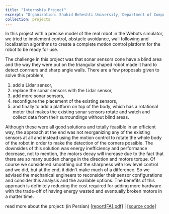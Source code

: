 ```yaml
---
title: "Internship Project"
excerpt: "Organization: Shahid Beheshti University, Department of Computer Science and Engineering, Robotics Laboratory<br/>Supervisor: Professor Armin Salimi-Badr<br/>summer 2021<br/>SBU omni-directional control<br/>"
collection: projects
---
```


In this project with a precise model of the real robot in the Webots simulator, we tried to implement control, obstacle avoidance, wall following and localization algorithms to create a complete motion control platform for the robot to be ready for use.

The challenge in this project was that sonar sensors cone have a blind area and the way they were put on the triangular shaped robot made it hard to detect conrners and sharp angle walls. There are a few proposals given to solve this problem, 
1. add a Lidar sensor,
2. replace the sonar sensors with the Lidar sensor,
3. add more sonar sensors,
4. reconfigure the placement of the existing sensors,
5. and finally to add a platform on top of the body, which has a rotational motor that makes the existing sonar sensors rotate and watch and collect data from their surroundings without blind areas.

Although these were all good solutions and totally feasible in an efficient way, the approach at the end was not reorganizing any of the existing sensors at all and instead using the motion control to rotate the whole body of the robot in order to make the detection of the corners possible. The downsides of this solution was energy inefficiency and performance decrease, not to mention, the motors decay will increase due to the fact that there are so many sudden change in the direction and motors torque. Of course we considered smoothing out the sharpness with low level control and we did, but at the end, it didn't make much of a difference. So we advised the mechanical engineers to reconsider their sensor configurations and consider this analysis and the available options. The benefits of this approach is definitely reducing the cost required for adding more hardware with the trade-off of having energy wasted and eventually broken motors in a matter time.

read more about the project: (in Persian) [[report[FA].pdf]](https://raw.githubusercontent.com/ph504/ph504.github.io/master/files/internship-1400-08-03.pdf)
| [[source code]](https://github.com/ph504/usb_omni_bot)